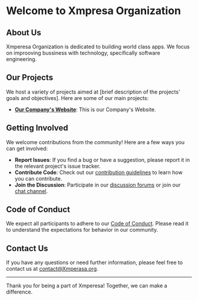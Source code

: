 # Welcome to Xmpresa Organization


## About Us

Xmperesa Organization is dedicated to building world class apps. We focus on improoving bussiness with technology, specifically software engineering.

## Our Projects

We host a variety of projects aimed at [brief description of the projects' goals and objectives]. Here are some of our main projects:

- **[Our Company's Website](https://github.com/Xmpresa//project1)**: This is our Company's Website.


## Getting Involved

We welcome contributions from the community! Here are a few ways you can get involved:

- **Report Issues**: If you find a bug or have a suggestion, please report it in the relevant project's issue tracker.
- **Contribute Code**: Check out our [contribution guidelines](https://github.com/Xmpresa/.github/blob/main/CONTRIBUTING.md) to learn how you can contribute.
- **Join the Discussion**: Participate in our [discussion forums](https://github.com/orgs/Xmpresa/discussions) or join our [chat channel](https://gitter.im/abc/community).

## Code of Conduct

We expect all participants to adhere to our [Code of Conduct](https://github.com/Xmpresa/.github/blob/main/CODE_OF_CONDUCT.md). Please read it to understand the expectations for behavior in our community.

## Contact Us

If you have any questions or need further information, please feel free to contact us at contact@Xmperasa.org.

---

Thank you for being a part of Xmperesa! Together, we can make a difference.
